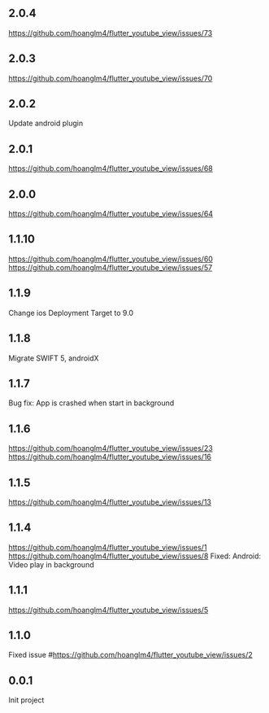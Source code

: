 ## 2.0.4
https://github.com/hoanglm4/flutter_youtube_view/issues/73
## 2.0.3
https://github.com/hoanglm4/flutter_youtube_view/issues/70
## 2.0.2
Update android plugin
## 2.0.1
https://github.com/hoanglm4/flutter_youtube_view/issues/68
## 2.0.0
https://github.com/hoanglm4/flutter_youtube_view/issues/64
## 1.1.10
https://github.com/hoanglm4/flutter_youtube_view/issues/60
https://github.com/hoanglm4/flutter_youtube_view/issues/57
## 1.1.9
Change ios Deployment Target to 9.0

## 1.1.8
Migrate SWIFT 5, androidX

## 1.1.7
Bug fix: App is crashed when start in background

## 1.1.6
https://github.com/hoanglm4/flutter_youtube_view/issues/23
https://github.com/hoanglm4/flutter_youtube_view/issues/16

## 1.1.5
https://github.com/hoanglm4/flutter_youtube_view/issues/13

## 1.1.4
https://github.com/hoanglm4/flutter_youtube_view/issues/1
https://github.com/hoanglm4/flutter_youtube_view/issues/8
Fixed:
Android: Video play in background

## 1.1.1
https://github.com/hoanglm4/flutter_youtube_view/issues/5

## 1.1.0
Fixed issue #https://github.com/hoanglm4/flutter_youtube_view/issues/2

## 0.0.1
Init project
